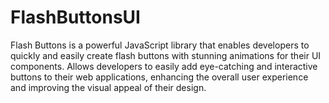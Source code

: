 # FlashButtonsUI
Flash Buttons is a powerful JavaScript library that enables developers to quickly and easily create flash buttons with stunning animations for their UI components.  Allows developers to easily add eye-catching and interactive buttons to their web applications, enhancing the overall user experience and improving the visual appeal of their design.
